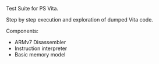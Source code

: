 Test Suite for PS Vita.

Step by step execution and exploration of dumped Vita code.

Components:
* ARMv7 Disassembler
* Instruction interpreter
* Basic memory model
